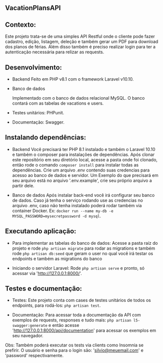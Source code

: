 ## VacationPlansAPI


## Contexto:
Este projeto trata-se de uma simples API Restful onde o cliente pode fazer cadastro, edição, listagem, deleção e também gerar um PDF 
para download dos planos de férias. Além disso também é preciso realizar login para ter a autenticação necessária para relizar as
requests.


## Desenvolvimento:

- Backend
    Feito em PHP v8.1 com o framework Laravel v10.10.

- Banco de dados

    Implementado com o banco de dados relacional MySQL. O banco contará com as tabelas de vacations e users.

- Testes unitários:
   PHPunit.

- Documentação:
   Swagger.

## Instalando dependências:

- Backend
    Você precisará ter PHP 8.1 instalado e também o Laravel 10.10 e também o composer para instalações de dependências. 
    Após clonar este repositório em seu diretório local, acesse a pasta onde foi clonado, 
    então rode o comando `composer install` para instalar todas as dependências. Crie um arquivo
    .env contendo suas credencias para acesso ao banco de dados e servidor. Um Exemplo do que
    precisará em seu arquivo está no arquivo '.env.example', crie seu próprio arquivo a partir dele.

- Banco de dados
    Após instalar back-end você irá configurar seu banco de dados. Caso já
    tenha o serviço rodando use as credencias no arquivo .env, caso não
    tenha instalado poderá rodar também via container Docker.
    Ex: `docker run --name my-db -e MYSQL_PASSWORD=mysecretpassword -d mysql`.

## Executando aplicação:

  - Para implementar as tabelas do banco de dados:
      Acesse a pasta raíz do projeto e rode  `php artisan migrate`
      para rodar as migrations e também rode  `php artisan db:seed` que geram o user no qual você
      irá testar os endpoints e também as migrations do banco
     
- Iniciando o servidor Laravel:
      Rode `php artisan serve` e pronto, só acessar via 'http://127.0.0.1:8000/'.

## Testes e documentação:

 - Testes:
     Este projeto conta com cases de testes unitários de todos os endpoints, para rodá-los: `php artisan test`.

 - Documentação:
     Para acessar toda a documentação da API com exemplos de requests, responses e tudo mais: `php artisan l5-swagger:generate`
     e então acesse 'http://127.0.0.1:8000/api/documentation' para acessar os exemplos em seu navegador.

Obs: 
    Também poderá executar os tests via clients como Insomnia se prefirir. O usuário e senha para o login são: 'silvio@meuemail.com' e 'password'
    respectivamente.
